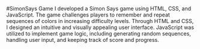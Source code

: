 #SimonSays Game
I developed a Simon Says game using HTML, CSS, and JavaScript. The game
challenges players to remember and repeat sequences of colors in increasing
difficulty levels. Through HTML and CSS, I designed an intuitive and visually
appealing user interface. JavaScript was utilized to implement game logic,
including generating random sequences, handling user input, and keeping track
of score and progress.
